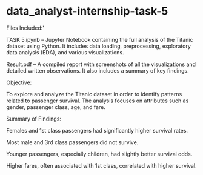 # data_analyst-internship-task-5

Files Included:'

TASK 5.ipynb – Jupyter Notebook containing the full analysis of the Titanic dataset using Python. It includes data loading, preprocessing, exploratory data analysis (EDA), and various visualizations.

Result.pdf – A compiled report with screenshots of all the visualizations and detailed written observations. It also includes a summary of key findings.

Objective:

To explore and analyze the Titanic dataset in order to identify patterns related to passenger survival. The analysis focuses on attributes such as gender, passenger class, age, and fare.

Summary of Findings:

Females and 1st class passengers had significantly higher survival rates.

Most male and 3rd class passengers did not survive.

Younger passengers, especially children, had slightly better survival odds.

Higher fares, often associated with 1st class, correlated with higher survival.

